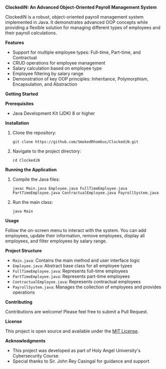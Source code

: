 **ClockediN: An Advanced Object-Oriented Payroll Management System**

ClockediN is a robust, object-oriented payroll management system implemented in Java. It demonstrates advanced OOP concepts while providing a flexible solution for managing different types of employees and their payroll calculations.

**Features**

- Support for multiple employee types: Full-time, Part-time, and Contractual
- CRUD operations for employee management
- Salary calculation based on employee type
- Employee filtering by salary range
- Demonstration of key OOP principles: Inheritance, Polymorphism, Encapsulation, and Abstraction

**Getting Started**

**Prerequisites**

- Java Development Kit (JDK) 8 or higher

**Installation**

1. Clone the repository:
   ```
   git clone https://github.com/SmokedRhombus/ClockediN.git
   ```
2. Navigate to the project directory:
   ```
   cd ClockediN
   ```

**Running the Application**

1. Compile the Java files:
   ```
   javac Main.java Employee.java FullTimeEmployee.java PartTimeEmployee.java ContractualEmployee.java PayrollSystem.java
   ```
2. Run the main class:
   ```
   java Main
   ```

**Usage**

Follow the on-screen menu to interact with the system. You can add employees, update their information, remove employees, display all employees, and filter employees by salary range.

**Project Structure**

- `Main.java`: Contains the main method and user interface logic
- `Employee.java`: Abstract base class for all employee types
- `FullTimeEmployee.java`: Represents full-time employees
- `PartTimeEmployee.java`: Represents part-time employees
- `ContractualEmployee.java`: Represents contractual employees
- `PayrollSystem.java`: Manages the collection of employees and provides operations

**Contributing**

Contributions are welcome! Please feel free to submit a Pull Request.

**License**

This project is open source and available under the [MIT License](LICENSE).

**Acknowledgments**

- This project was developed as part of Holy Angel University's Cybersecurity Course.
- Special thanks to Sir. John Rey Casingal for guidance and support
